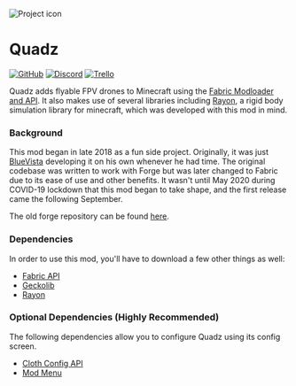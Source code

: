 ![Project icon](https://raw.githubusercontent.com/lazuritemc/Quadz/master/src/main/resources/assets/images/logo.png)

# Quadz

[![GitHub](https://img.shields.io/github/license/LazuriteMC/Quadz?color=A31F34&label=License&labelColor=8A8B8C)](https://github.com/LazuriteMC/Quadz/blob/development/LICENSE)
[![Discord](https://img.shields.io/discord/719662192601071747?color=7289DA&label=Discord&labelColor=2C2F33&logo=Discord)](https://discord.gg/NNPPHN7b3P)
[![Trello](https://img.shields.io/static/v1?label=Trello&message=Board&color=FFFFFF&logo=Trello&labelColor=0052CC)](https://trello.com/b/naSFhSWz/fpv-racing-mod)

Quadz adds flyable FPV drones to Minecraft using the [Fabric Modloader and API](https://fabricmc.net/). It also makes
use of several libraries including [Rayon](https://github.com/lazuritemc/rayon), a rigid body simulation library for minecraft, which was
developed with this mod in mind.

### Background
This mod began in late 2018 as a fun side project. Originally, it was just [BlueVista](https://github.com/ethanejohnsons) developing it
on his own whenever he had time. The original codebase was written to work with Forge but was later changed to Fabric due to its ease
of use and other benefits. It wasn't until May 2020 during COVID-19 lockdown that this mod began to take shape, and the first release came
the following September.

The old forge repository can be found [here](https://github.com/ethanejohnsons/FPV-Racing-Mod).

### Dependencies
In order to use this mod, you'll have to download a few other things as well:
* [Fabric API](https://www.curseforge.com/minecraft/mc-mods/fabric-api)
* [Geckolib](https://www.curseforge.com/minecraft/mc-mods/geckolib-fabric)
* [Rayon](https://www.curseforge.com/minecraft/mc-mods/rayon)
  
### Optional Dependencies (Highly Recommended)
The following dependencies allow you to configure Quadz using its config screen.
* [Cloth Config API](https://www.curseforge.com/minecraft/mc-mods/cloth-config)
* [Mod Menu](https://www.curseforge.com/minecraft/mc-mods/modmenu)